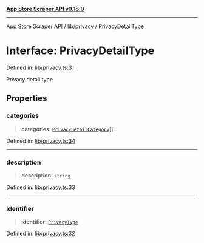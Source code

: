 [**App Store Scraper API v0.18.0**](../../../README.md)

***

[App Store Scraper API](../../../modules.md) / [lib/privacy](../README.md) / PrivacyDetailType

# Interface: PrivacyDetailType

Defined in: [lib/privacy.ts:31](https://github.com/facundoolano/app-store-scraper/blob/7e1baf8350e9d5936df88e03bdbb2e2ecea26d48/lib/privacy.ts#L31)

Privacy detail type

## Properties

### categories

> **categories**: [`PrivacyDetailCategory`](PrivacyDetailCategory.md)[]

Defined in: [lib/privacy.ts:34](https://github.com/facundoolano/app-store-scraper/blob/7e1baf8350e9d5936df88e03bdbb2e2ecea26d48/lib/privacy.ts#L34)

***

### description

> **description**: `string`

Defined in: [lib/privacy.ts:33](https://github.com/facundoolano/app-store-scraper/blob/7e1baf8350e9d5936df88e03bdbb2e2ecea26d48/lib/privacy.ts#L33)

***

### identifier

> **identifier**: [`PrivacyType`](../type-aliases/PrivacyType.md)

Defined in: [lib/privacy.ts:32](https://github.com/facundoolano/app-store-scraper/blob/7e1baf8350e9d5936df88e03bdbb2e2ecea26d48/lib/privacy.ts#L32)
